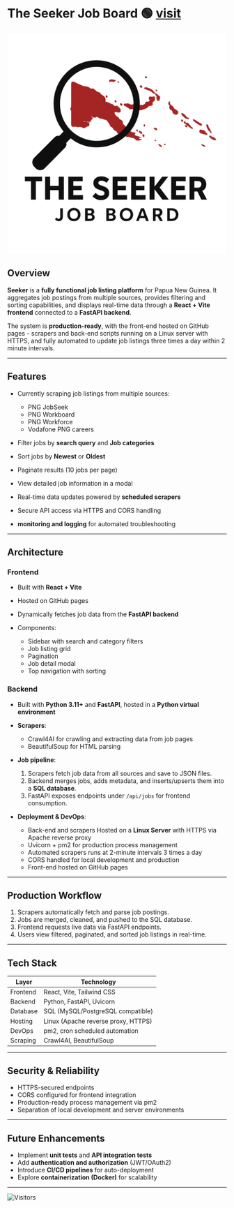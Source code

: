 # The Seeker Job Board 🟢 [visit](https://ray743.github.io/The-Seeker/)

![Seeker Logo](/logo.png)

## Overview

**Seeker** is a **fully functional job listing platform** for Papua New Guinea. It aggregates job postings from multiple sources, provides filtering and sorting capabilities, and displays real-time data through a **React + Vite frontend** connected to a **FastAPI backend**.

The system is **production-ready**, with the front-end hosted on GitHub pages - scrapers and back-end scripts running on a Linux server with HTTPS, and fully automated to update job listings three times a day within 2 minute intervals.

---

## Features

* Currently scraping job listings from multiple sources:

  * PNG JobSeek
  * PNG Workboard
  * PNG Workforce
  * Vodafone PNG careers
* Filter jobs by **search query** and **Job categories**
* Sort jobs by **Newest** or **Oldest**
* Paginate results (10 jobs per page)
* View detailed job information in a modal
* Real-time data updates powered by **scheduled scrapers**
* Secure API access via HTTPS and CORS handling
* **monitoring and logging** for automated troubleshooting
---

## Architecture

### Frontend

* Built with **React + Vite**
* Hosted on GitHub pages
* Dynamically fetches job data from the **FastAPI backend**
* Components:

  * Sidebar with search and category filters
  * Job listing grid
  * Pagination
  * Job detail modal
  * Top navigation with sorting

### Backend

* Built with **Python 3.11+** and **FastAPI**, hosted in a **Python virtual environment**
* **Scrapers**:

  * Crawl4AI for crawling and extracting data from job pages
  * BeautifulSoup for HTML parsing
* **Job pipeline**:

  1. Scrapers fetch job data from all sources and save to JSON files.
  2. Backend merges jobs, adds metadata, and inserts/upserts them into a **SQL database**.
  3. FastAPI exposes endpoints under `/api/jobs` for frontend consumption.
* **Deployment & DevOps**:

  * Back-end and scrapers Hosted on a **Linux Server** with HTTPS via Apache reverse proxy
  * Uvicorn + pm2 for production process management
  * Automated scrapers runs at 2-minute intervals 3 times a day
  * CORS handled for local development and production
  * Front-end hosted on GitHub pages

---

## Production Workflow

1. Scrapers automatically fetch and parse job postings.
2. Jobs are merged, cleaned, and pushed to the SQL database.
3. Frontend requests live data via FastAPI endpoints.
4. Users view filtered, paginated, and sorted job listings in real-time.

---

## Tech Stack

| Layer    | Technology                          |
| -------- | ----------------------------------- |
| Frontend | React, Vite, Tailwind CSS           |
| Backend  | Python, FastAPI, Uvicorn            |
| Database | SQL (MySQL/PostgreSQL compatible)   |
| Hosting  | Linux (Apache reverse proxy, HTTPS) |
| DevOps   | pm2, cron scheduled automation      |
| Scraping | Crawl4AI, BeautifulSoup             |

---

## Security & Reliability

* HTTPS-secured endpoints
* CORS configured for frontend integration
* Production-ready process management via pm2
* Separation of local development and server environments

---

## Future Enhancements

* Implement **unit tests** and **API integration tests**
* Add **authentication and authorization** (JWT/OAuth2)
* Introduce **CI/CD pipelines** for auto-deployment
* Explore **containerization (Docker)** for scalability


---

![Visitors](https://visitor-badge.laobi.icu/badge?page_id=Ray743.The-Seeker/)

